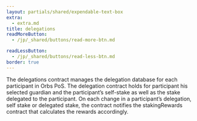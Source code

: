 ```yaml
---
layout: partials/shared/expendable-text-box
extra:
  - extra.md
title: delegations
readMoreButton:
  - /jp/_shared/buttons/read-more-btn.md

readLessButton:
  - /jp/_shared/buttons/read-less-btn.md
border: true
---
```


The delegations contract manages the delegation database for each participant in Orbs PoS. The delegation contract holds for participant his selected guardian and the participant’s self-stake as well as the stake delegated to the participant. On each change in a participant’s delegation, self stake or delegated stake, the contract notifies the stakingRewards contract that calculates the rewards accordingly.

